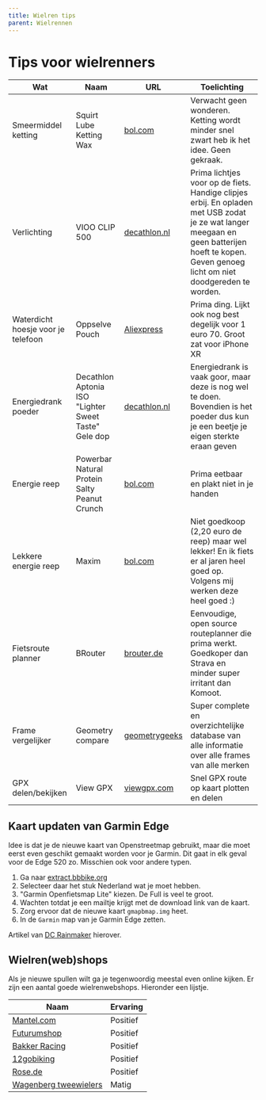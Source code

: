 ```yaml
---
title: Wielren tips
parent: Wielrennen
---
```


# Tips voor wielrenners

| Wat | Naam | URL | Toelichting |
|-----|------|-----|-------------|
| Smeermiddel ketting | Squirt Lube Ketting Wax | [bol.com](https://partner.bol.com/click/click?p=2&t=url&s=1122314&f=TXL&url=https%3A%2F%2Fwww.bol.com%2Fnl%2Fp%2Fsquirt-dry-lube-kettingwax-120ml%2F9200000023285781%2F&name=SQUIRT%20-%20DRY%20LUBE%20KETTINGWAX%20120ML) | Verwacht geen wonderen. Ketting wordt minder snel zwart heb ik het idee. Geen gekraak. |
| Verlichting | VIOO CLIP 500 | [decathlon.nl](https://www.decathlon.nl/p/set-led-fietsverlichting-vioo-clip-500-voor-en-achterlicht-zwart-usb/_/R-p-301360?mc=8501200&c=ZWART) | Prima lichtjes voor op de fiets. Handige clipjes erbij. En opladen met USB zodat je ze wat langer meegaan en geen batterijen hoeft te kopen. Geven genoeg licht om niet doodgereden te worden. |
| Waterdicht hoesje voor je telefoon | Oppselve Pouch | [Aliexpress](https://nl.aliexpress.com/item/Waterdichte-Mobiele-Telefoon-Case-Voor-iPhone-X-Xs-Max-Xr-8-7-Samsung-S9-Clear-PVC/32858636361.html?spm=a2g0s.9042311.0.0.26344c4dvzxDl1) | Prima ding. Lijkt ook nog best degelijk voor 1 euro 70. Groot zat voor iPhone XR |
| Energiedrank poeder| Decathlon Aptonia ISO "Lighter Sweet Taste" Gele dop | [decathlon.nl](https://www.decathlon.nl/p/poeder-voor-isotone-dorstlesser-iso-rode-vruchten-650-g/_/R-p-9831?mc=8335609&fl=Citroen) | Energiedrank is vaak goor, maar deze is nog wel te doen. Bovendien is het poeder dus kun je een beetje je eigen sterkte eraan geven |
| Energie reep | Powerbar Natural Protein Salty Peanut Crunch| [bol.com](https://www.bol.com/nl/p/powerbar-natural-protein-bar-salty-peanut-crunch-24-40-g/9200000063283275/) | Prima eetbaar en plakt niet in je handen |
| Lekkere energie reep | Maxim | [bol.com](https://www.bol.com/nl/nl/p/maxim-energy-bar-cappuccino-caffeine-15-x-55g-energiereep-met-muesli-gedroogd-fruit-cappuccinosmaak-en-chocolade-voetje-15-energierepen-cappuccino-bevat-cafeine-voor-een-extra-energie-kick-eet-makkelijk-weg-en-levert-snel-energie/9200000073371121/) | Niet goedkoop (2,20 euro de reep) maar wel lekker! En ik fiets er al jaren heel goed op. Volgens mij werken deze heel goed :) |
| Fietsroute planner| BRouter | [brouter.de](https://brouter.de/brouter-web) | Eenvoudige, open source routeplanner die prima werkt. Goedkoper dan Strava en minder super irritant dan Komoot. |
|Frame vergelijker|Geometry compare|[geometrygeeks](https://geometrygeeks.bike)|Super complete en overzichtelijke database van alle informatie over alle frames van alle merken|
|GPX delen/bekijken|View GPX|[viewgpx.com](https://www.viewgpx.com/)|Snel GPX route op kaart plotten en delen|

## Kaart updaten van Garmin Edge

Idee is dat je de nieuwe kaart van Openstreetmap gebruikt, maar die moet eerst even geschikt gemaakt worden voor je Garmin. Dit gaat in elk geval voor de Edge 520 zo. Misschien ook voor andere typen.

1. Ga naar [extract.bbbike.org](https://extract.bbbike.org/)
2. Selecteer daar het stuk Nederland wat je moet hebben.
3. "Garmin Openfietsmap Lite" kiezen. De Full is veel te groot.
4. Wachten totdat je een mailtje krijgt met de download link van de kaart.
5. Zorg ervoor dat de nieuwe kaart `gmapbmap.img` heet.
6. In de `Garmin` map van je Garmin Edge zetten.

Artikel van [DC Rainmaker](https://www.dcrainmaker.com/2019/08/how-to-install-free-maps-on-your-garmin-edge.html) hierover.

## Wielren(web)shops

Als je nieuwe spullen wilt ga je tegenwoordig meestal even online kijken. Er zijn een aantal goede wielrenwebshops. Hieronder een lijstje.

|Naam | Ervaring |
|-----|---------|
|[Mantel.com](https://www.mantel.com)|Positief|
|[Futurumshop](https://www.futurumshop.nl)|Positief|
|[Bakker Racing](https://www.bakkerracingproducts.nl/)|Positief|
|[12gobiking](https://www.12gobiking.nl/)|Positief|
|[Rose.de](https://www.rosebikes.com/)| Positief|
|[Wagenberg tweewielers](https://www.wagenberg2-wielers.nl/)| Matig|
